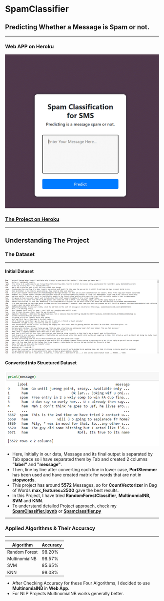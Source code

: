 
# **SpamClassifier**
## **Predicting Whether a Message is Spam or not.**
---
### Web APP on Heroku

![Predicting Restaurant Review Heroku Project](https://github.com/manthanpatel98/SpamClassifier/blob/master/README-Resources/Spam.gif)

### **[The Project on Heroku](https://spamclassifiersms.herokuapp.com/)**
---
## **Understanding The Project**

### **The Dataset**
***
#### **Initial Dataset**
![Dataset](https://github.com/manthanpatel98/SpamClassifier/blob/master/README-Resources/Screenshot%20(100).png)
#### **Converted into Structured Dataset**
![Dataset](https://github.com/manthanpatel98/SpamClassifier/blob/master/README-Resources/Screenshot%20(101).png)
* Here, Initially in our data, Message and its final output is separated by Tab space so i have separated them by Tab and created 2 columns **"label"** and **"message"**. 
* Then, line by line after converting each line in lower case, **PortStemmer** has been used and have created matrix for words that are not in **stopwords**.
* This project has around **5572** Messages, so for **CountVectorizer** in Bag of Words **max_features=2500** gave the best results.
* In this Project, I have tried **RandomForestClassifier**, **MultinomialNB**, **SVM** and **KNN**. 
* To understand detailed Project approach, check my [**SpamClassifier.ipynb**](https://github.com/manthanpatel98/SpamClassifier/blob/master/SpamClassifier/SpamClassifier.ipynb) or [**Spamclassifier.py**](https://github.com/manthanpatel98/SpamClassifier/blob/master/SpamClassifier/Spamclassifier.py)

***
### **Applied Algorithms & Their Accuracy**
***
| Algorithm | Accuracy |
| ---    | ---    |
| Random Forest | 98.20% |
| MultinomialNB | 98.57% |
| SVM | 85.65% |
| KNN | 98.08% |

* After Checking Accuracy for these Four Algorithms, I decided to use **MultinomialNB** in **Web App**.
* For NLP Projects MultinomialNB works generally better.
